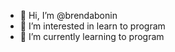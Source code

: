 - 👋 Hi, I’m @brendabonin
- 👀 I’m interested in learn to program
- 🌱 I’m currently learning to program
